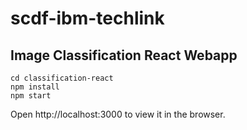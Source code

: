 # scdf-ibm-techlink

## Image Classification React Webapp
```
cd classification-react
npm install
npm start
```
Open http://localhost:3000 to view it in the browser.
